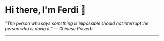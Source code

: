 <h1>Hi there, I'm Ferdi 👋</h1>

<p><em>
  "The person who says something is impossible should not interrupt the person who is doing it." — Chinese Proverb
</em></p>

---
